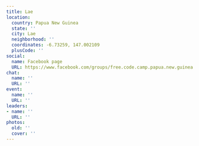 ```yaml
---
title: Lae
location:
  country: Papua New Guinea
  state: ''
  city: Lae
  neighborhood: ''
  coordinates: -6.73259, 147.002109
  plusCode: ''
social:
  name: Facebook page
  URL: https://www.facebook.com/groups/free.code.camp.papua.new.guinea.lae
chat:
  name: ''
  URL: ''
event:
  name: ''
  URL: ''
leaders:
- name: ''
  URL: ''
photos:
  old: ''
  cover: ''
---
```

